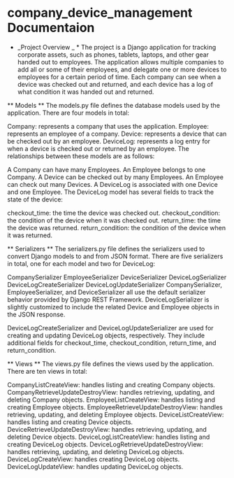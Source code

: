 # company_device_management Documentaion

* _Project Overview _ *
The project is a Django application for tracking corporate assets, such as phones, tablets, laptops, and other gear handed out to employees. The application allows multiple companies to add all or some of their employees, and delegate one or more devices to employees for a certain period of time. Each company can see when a device was checked out and returned, and each device has a log of what condition it was handed out and returned.

** Models **
The models.py file defines the database models used by the application. There are four models in total:

Company: represents a company that uses the application.
Employee: represents an employee of a company.
Device: represents a device that can be checked out by an employee.
DeviceLog: represents a log entry for when a device is checked out or returned by an employee.
The relationships between these models are as follows:

A Company can have many Employees.
An Employee belongs to one Company.
A Device can be checked out by many Employees.
An Employee can check out many Devices.
A DeviceLog is associated with one Device and one Employee.
The DeviceLog model has several fields to track the state of the device:

checkout_time: the time the device was checked out.
checkout_condition: the condition of the device when it was checked out.
return_time: the time the device was returned.
return_condition: the condition of the device when it was returned.

** Serializers **
The serializers.py file defines the serializers used to convert Django models to and from JSON format. There are five serializers in total, one for each model and two for DeviceLog:

CompanySerializer
EmployeeSerializer
DeviceSerializer
DeviceLogSerializer
DeviceLogCreateSerializer
DeviceLogUpdateSerializer
CompanySerializer, EmployeeSerializer, and DeviceSerializer all use the default serializer behavior provided by Django REST Framework. DeviceLogSerializer is slightly customized to include the related Device and Employee objects in the JSON response.

DeviceLogCreateSerializer and DeviceLogUpdateSerializer are used for creating and updating DeviceLog objects, respectively. They include additional fields for checkout_time, checkout_condition, return_time, and return_condition.

** Views **
The views.py file defines the views used by the application. There are ten views in total:

CompanyListCreateView: handles listing and creating Company objects.
CompanyRetrieveUpdateDestroyView: handles retrieving, updating, and deleting Company objects.
EmployeeListCreateView: handles listing and creating Employee objects.
EmployeeRetrieveUpdateDestroyView: handles retrieving, updating, and deleting Employee objects.
DeviceListCreateView: handles listing and creating Device objects.
DeviceRetrieveUpdateDestroyView: handles retrieving, updating, and deleting Device objects.
DeviceLogListCreateView: handles listing and creating DeviceLog objects.
DeviceLogRetrieveUpdateDestroyView: handles retrieving, updating, and deleting DeviceLog objects.
DeviceLogCreateView: handles creating DeviceLog objects.
DeviceLogUpdateView: handles updating DeviceLog objects.
